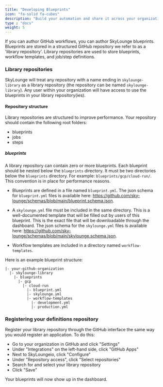 ```yaml
---
title: "Developing Blueprints"
icon: "fa-solid fa-cubes"
description: "Build your automation and share it across your organization."
type : "docs"
weight: 5
---
```


If you can author GitHub workflows, you can author SkyLounge blueprints. Blueprints are stored in a structured GitHub repository we refer to as a 'library repository'. Library repositories are used to store blueprints, workflow templates, and job/step definitions.

### Library repositories

SkyLounge will treat any repository with a name ending in `skylounge-library` as a library repository (the repository can be named `skylounge-library`). Any user within your organization will have access to use the blueprints in your library repository(ies).

#### Repository structure

Library repositories are structured to improve performance. Your repository should contain the following root folders:

- blueprints
- jobs
- steps

##### blueprints

A library repository can contain zero or more blueprints. Each blueprint should be nested below the `blueprints` directory. It must be two directories below the `blueprints` directory. For example: `blueprints/gcp/cloud-run/`. This convention is in place for performance reasons.

* Blueprints are defined in a file named `blueprint.yml`. The json schema for `blueprint.yml` files is available here: https://github.com/sky-lounge/schemas/blob/main/blueprint.schema.json.

* A `skylounge.yml` file must be included in the same directory. This is a well-documented template that will be filled out by users of this blueprint. This is the exact file that will be downloadable through the dashboard. The json schema for the `skylounge.yml` files is available here: https://github.com/sky-lounge/schemas/blob/main/skylounge.schema.json.

* Workflow templates are included in a directory named `workflow-templates`.

Here is an example blueprint structure:

```
|- your-github-organization 
  |- skylounge-library 
    |- blueprints 
      |- gcp  
        |- cloud-run 
          |- blueprint.yml
          |- skylounge.yml
          |- workflow-templates
            |- development.yml
            |- production.yml
```



### Registering your definitions repository

Register your library repository through the GitHub interface the same way you would register an application. To do this:

* Go to your organization in GitHub and click "Settings"
* Under "Integrations" on the left-hand side, click "GitHub Apps"
* Next to SkyLoungeio, click "Configure"
* Under "Repository access", click "Select repositories"
* Search for and select your library repository
* Click "Save"

Your blueprints will now show up in the dashboard.

